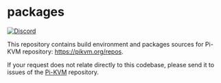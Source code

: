 # packages
[![Discord](https://img.shields.io/discord/580094191938437144?logo=discord)](https://discord.gg/bpmXfz5)

This repository contains build environment and packages sources for Pi-KVM repository: https://pikvm.org/repos.

If your request does not relate directly to this codebase, please send it to issues of the [Pi-KVM](https://github.com/pikvm/pikvm/issues) repository.
